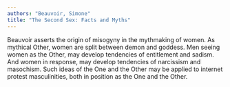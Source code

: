 ```yaml
---
authors: "Beauvoir, Simone"
title: "The Second Sex: Facts and Myths"
---
```


Beauvoir asserts the origin of misogyny in the mythmaking of women. As
mythical Other, women are split between demon and goddess.  Men seeing
women as the Other, may develop tendencies of entitlement and sadism.
And women in response, may develop tendencies of narcissism and
masochism.  Such ideas of the One and the Other may be applied to
internet protest masculinities, both in position as the One and the
Other.



